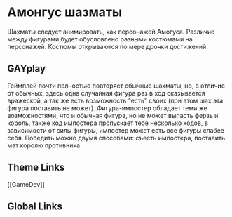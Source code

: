 # Амонгус шазматы 
Шахматы следует анимировать, как персонажей Амогуса. Различие между фигурами будет обусловлено разными костюмами на персонажей. Костюмы открываются по мере дрочки достижений.

## GAYplay
Геймплей почти полностью повторяет обычные шахматы, но, в отличие от обычных, здесь одна случайная фигура раз в ход оказывается вражеской, а так же есть возможность "есть" своих (при этом шах эта фигура поставить не может). Фигура-импостер обладает теми же возможностями, что и обычная фигура, но не может выпасть ферзь и король, также ход импостера пропускает тебе несколько ходов, в зависимости от силы фигуры, импостер может есть все фигуры слабее себя. Победить можно двумя способами: съесть импостера, поставить мат королю противника.


## Theme Links 
[[GameDev]]

## Global Links 

